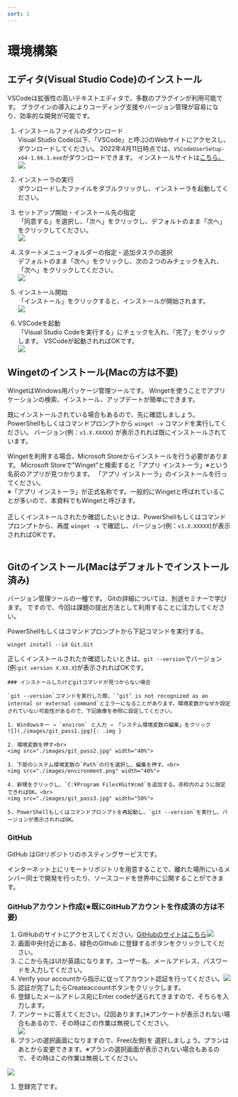 ```yaml
---
sort: 1
---
```

# 環境構築

## エディタ(Visual Studio Code)のインストール

VSCodeは拡張性の高いテキストエディタで、多数のプラグインが利用可能です。
プラグインの導入によりコーディング支援やバージョン管理が容易になり、効率的な開発が可能です。

1. インストールファイルのダウンロード<br>
Visual Studio Code(以下、「VSCode」と呼ぶ)のWebサイトにアクセスし、ダウンロードしてください。
2022年4月11日時点では、`VSCodeUserSetup-x64-1.66.1.exe`がダウンロードできます。
インストールサイトは[こちら。](https://code.visualstudio.com/Download)<br>
![](./images/Aspose.Words.a262145e-b3c2-4e51-a607-826ad36f58eb.001.png)

1. インストーラの実行<br>
ダウンロードしたファイルをダブルクリックし、インストーラを起動してください。

1. セットアップ開始・インストール先の指定<br>
「同意する」を選択し、「次へ」をクリックし、デフォルトのまま「次へ」をクリックしてください。<br>
![](./images/Aspose.Words.a262145e-b3c2-4e51-a607-826ad36f58eb.002.png)

1. スタートメニューフォルダーの指定・追加タスクの選択<br>
デフォルトのまま「次へ」をクリックし、次の２つのみチェックを入れ、「次へ」をクリックしてください。<br>
![](./images/Aspose.Words.a262145e-b3c2-4e51-a607-826ad36f58eb.003.png)

1. インストール開始<br>
「インストール」をクリックすると、インストールが開始されます。<br>
![](./images/Aspose.Words.a262145e-b3c2-4e51-a607-826ad36f58eb.004.png)

1. VSCodeを起動<br>
「Visual Studio Codeを実行する」にチェックを入れ、「完了」をクリックします。
VSCodeが起動されればOKです。<br>
![](./images/Aspose.Words.a262145e-b3c2-4e51-a607-826ad36f58eb.005.png)

## Wingetのインストール(Macの方は不要)

WingetはWindows⽤パッケージ管理ツールです。
Wingetを使うことでアプリケーションの検索、インストール、アップデートが簡単にできます。<br>

既にインストールされている場合もあるので、先に確認しましょう。
PowerShellもしくはコマンドプロンプトから `winget -v` コマンドを実行してください。
バージョン(例：`v1.X.XXXXX`) が表示されれば既にインストールされています。<br>

Wingetを利⽤する場合、Microsoft Storeからインストールを⾏う必要があります。
Microsoft Storeで"Winget"と検索すると「アプリ インストーラ」※という名前のアプリが⾒つかります。
「アプリ インストーラ」のインストールを⾏ってください。<br>
※「アプリ インストーラ」が正式名称です。⼀般的にWingetと呼ばれていることが多いので、本資料でもWingetと呼びます。 <br><br>
正しくインストールされたか確認したいときは、PowerShellもしくはコマンドプロンプトから、再度 `winget -v` で確認し、バージョン(例：`v1.X.XXXXX`)が表示されればOKです。<br><br>

## Gitのインストール(Macはデフォルトでインストール済み)

バージョン管理ツールの一種です。
Gitの詳細については、別途セミナーで学びます。
ですので、今回は課題の提出方法として利用することに注力してください。<br>

PowerShellもしくはコマンドプロンプトから下記コマンドを実行する。<br>

```shell
winget install --id Git.Git
```

正しくインストールされたか確認したいときは、`git --version`でバージョン(例:`git version X.XX.X`)が表示されればOKです。<br>

```warning
### インストールしたけどgitコマンドが見つからない場合

`git --version`コマンドを実行した際、`‘git’ is not recognized as an internal or external command`とエラーになることがあります。環境変数がなぜか設定されていない可能性があるので、下記画像を参照に設定してください。

1. Windowsキー → `environ` と入力 → 「システム環境変数の編集」をクリック
![](./images/git_pass1.jpg){: .img }

2. 環境変数を押す<br>
<img src="./images/git_pass2.jpg" width="40%">

3. 下部のシステム環境変数の`Path`の行を選択し、編集を押す。<br>
<img src="./images/environment.png" width="40%">

4. 新規をクリックし、`C:¥Program Files¥Git¥cmd`を追加する。赤枠内のように設定できればOK。<br>
<img src="./images/git_pass3.jpg" width="50%">

5. PowerShellもしくはコマンドプロンプトを再起動し、`git --version`を実行し、バージョンが表示されればOK。
```

### GitHub

GitHub はGitリポジトリのホスティングサービスです。

インターネット上にリモートリポジトリを用意することで、離れた場所にいるメンバー同士で開発を行ったり、ソースコードを世界中に公開することができます。

### GitHubアカウント作成(※既にGitHubアカウントを作成済の方は不要)

1. GitHubのサイトにアクセスしてください。[GitHubのサイトはこちら](https://github.co.jp/)<img src="https://github.com/2024Web1/web_app_dev/blob/main/git/images/Aspose.Words.aedafcf0-3819-4263-af12-50337a38362b.003.png?raw=true">
2. 画面中央付近にある、緑色のGithub に登録するボタンをクリックしてください。
3. ここから先はUIが英語になります。ユーザー名、メールアドレス、パスワードを入力してください。
4. Verify your accountから指示に従ってアカウント認証を行ってください。<img src="https://github.com/2024Web1/web_app_dev/blob/main/git/images/Aspose.Words.aedafcf0-3819-4263-af12-50337a38362b.004.png?raw=true">
5. 認証が完了したらCreateaccountボタンをクリックします。
6. 登録したメールアドレス宛にEnter codeが送られてきますので、そちらを入力します。
7. アンケートに答えてください。(2回あります。)※アンケートが表示されない場合もあるので、その時はこの作業は無視してください。<br><img src="https://github.com/2024Web1/web_app_dev/blob/main/git/images/Aspose.Words.aedafcf0-3819-4263-af12-50337a38362b.005.png?raw=true"><br>
8. プランの選択画面になりますので、Free(左側)を 選択しましょう。プランはあとから変更できます。※プランの選択画面が表示されない場合もあるので、その時はこの作業は無視してください。<br>
<img src="https://github.com/2024Web1/web_app_dev/blob/main/git/images/Aspose.Words.aedafcf0-3819-4263-af12-50337a38362b.007.jpeg?raw=true">

1. 登録完了です。

<div style="page-break-before:always"></div>